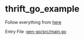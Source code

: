 # thrift_go_example

Follow everything from [here](https://thrift.apache.org/tutorial/go)

Entry File :[gen-go/src/main.go](https://github.com/ZheWang711/thrift_go_example/blob/master/gen-go/src/main.go)
